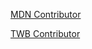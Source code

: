 [MDN Contributor](https://github.com/mdn/content/graphs/contributors)

[TWB Contributor](https://twbplatform.org/4e587754764a4772464a513066766174702b753876413d3d3a3af7aedcad50c0f6493d3187c23bc7bd8d/key/)
